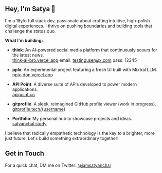 ## Hey, I'm Satya 👋

I'm a 18y/o full stack dev, passionate about crafting intuitive, high-polish digital experiences. I thrive on pushing boundaries and building tools that challenge the status quo.

**What I'm building:**

- **think**: An AI-powered social media platform that continuously scours for the latest news.  
  [think-ai-bro.vercel.app](https://think-ai-bro.vercel.app)
  email: testinguser@x.com
  pass: 12345

- **pplx**: An experimental project featuring a fresh UI built with Mixtral LLM.  
  [pplx-don.vercel.app](https://pplx-don.vercel.app)

- **API Point**: A diverse suite of APIs developed to power modern applications.  
  [apipoint.co](https://apipoint.co)

- **gitprofile**: A sleek, reimagined GitHub profile viewer (work in progress).  
  [gitprofile.tech/{username}](https://gitprofile.tech/username)

- **Portfolio**: My personal hub to showcase projects and ideas.  
  [satyanchal.study](https://satyanchal.study)

I believe that radically empathetic technology is the key to a brighter, more just future. Let's build something extraordinary together!

## Get in Touch

For a quick chat, DM me on Twitter: [@iamsatyanchal](https://twitter.com/direct_messages/create/iamsatyanchal)
